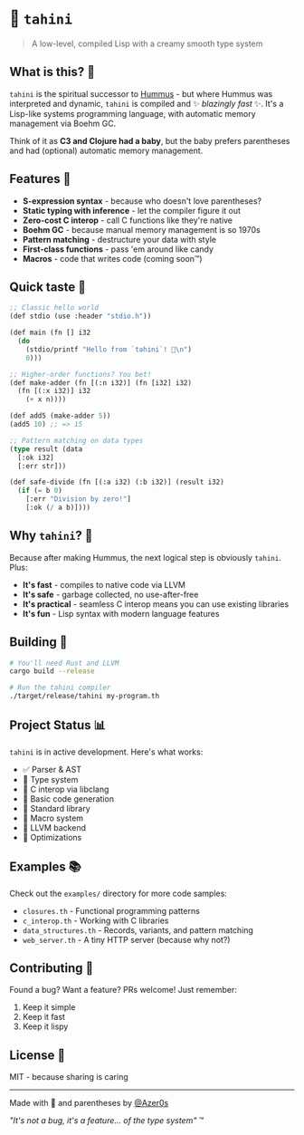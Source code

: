# 🥙 `tahini`

> A low-level, compiled Lisp with a creamy smooth type system

## What is this? 🤔

`tahini` is the spiritual successor to [Hummus](https://github.com/Azer0s/Hummus) - but where Hummus was interpreted and dynamic, `tahini` is compiled and ✨ _blazingly fast_ ✨. It's a Lisp-like systems programming language, with automatic memory management via Boehm GC.

Think of it as **C3 and Clojure had a baby**, but the baby prefers parentheses and had (optional) automatic memory management.

## Features 🚀

- **S-expression syntax** - because who doesn't love parentheses? 
- **Static typing with inference** - let the compiler figure it out
- **Zero-cost C interop** - call C functions like they're native
- **Boehm GC** - because manual memory management is so 1970s
- **Pattern matching** - destructure your data with style
- **First-class functions** - pass 'em around like candy
- **Macros** - code that writes code (coming soon™)

## Quick taste 👅

```lisp
;; Classic hello world
(def stdio (use :header "stdio.h"))

(def main (fn [] i32
  (do
    (stdio/printf "Hello from `tahini`! 🥙\n")
    0)))

;; Higher-order functions? You bet!
(def make-adder (fn [(:n i32)] (fn [i32] i32)
  (fn [(:x i32)] i32
    (+ x n))))

(def add5 (make-adder 5))
(add5 10) ;; => 15

;; Pattern matching on data types
(type result (data
  [:ok i32]
  [:err str]))

(def safe-divide (fn [(:a i32) (:b i32)] (result i32)
  (if (= b 0)
    [:err "Division by zero!"]
    [:ok (/ a b)])))
```

## Why `tahini`? 🥄

Because after making Hummus, the next logical step is obviously `tahini`. Plus:

- **It's fast** - compiles to native code via LLVM
- **It's safe** - garbage collected, no use-after-free
- **It's practical** - seamless C interop means you can use existing libraries
- **It's fun** - Lisp syntax with modern language features

## Building 🔨

```bash
# You'll need Rust and LLVM
cargo build --release

# Run the tahini compiler
./target/release/tahini my-program.th
```

## Project Status 📊

`tahini` is in active development. Here's what works:

- ✅ Parser & AST
- 🚧 Type system
- 🚧 C interop via libclang
- 🚧 Basic code generation
- 🚧 Standard library
- 🚧 Macro system
- 🚧 LLVM backend
- 📝 Optimizations

## Examples 📚

Check out the `examples/` directory for more code samples:

- `closures.th` - Functional programming patterns
- `c_interop.th` - Working with C libraries  
- `data_structures.th` - Records, variants, and pattern matching
- `web_server.th` - A tiny HTTP server (because why not?)

## Contributing 🤝

Found a bug? Want a feature? PRs welcome! Just remember:

1. Keep it simple
2. Keep it fast
3. Keep it lispy

## License 📜

MIT - because sharing is caring

---

Made with 🧆 and parentheses by [@Azer0s](https://github.com/Azer0s)

_"It's not a bug, it's a feature... of the type system"_ ™️ 